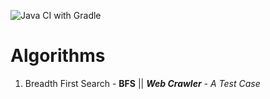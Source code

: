 ![Java CI with Gradle](https://github.com/ravindraAmbati/algorithms/workflows/Java%20CI%20with%20Gradle/badge.svg)

<h1>Algorithms</h1>

<ol>
    <li>Breadth First Search - <b>BFS</b> || <i><b>Web Crawler</b> - A Test Case</i></li>
</ol>
